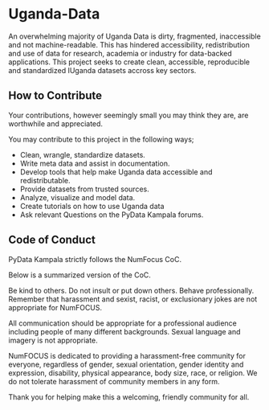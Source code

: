 # Uganda-Data
An overwhelming majority of Uganda Data is dirty, fragmented, inaccessible and not machine-readable. This has hindered
accessibility, redistribution and use of data for research, academia or industry for data-backed applications.
This project seeks to create clean, accessible, reproducible and standardized IUganda datasets accross key sectors.

## How to Contribute
Your contributions, however seemingly small you may think they are, are worthwhile and appreciated.

You may contribute to this project in the following ways;

- Clean, wrangle, standardize datasets.
- Write meta data and assist in documentation.
- Develop tools that help make Uganda data accessible and redistributable.
- Provide datasets from trusted sources.
- Analyze, visualize and model data.
- Create tutorials on how to use Uganda data
- Ask relevant Questions on the PyData Kampala forums.

## Code of Conduct
PyData Kampala strictly follows the NumFocus CoC.

Below is a summarized version of the CoC.

Be kind to others. Do not insult or put down others. Behave professionally. Remember that harassment and sexist, racist, or exclusionary jokes are not appropriate for NumFOCUS.

All communication should be appropriate for a professional audience including people of many different backgrounds. Sexual language and imagery is not appropriate.

NumFOCUS is dedicated to providing a harassment-free community for everyone, regardless of gender, sexual orientation, gender identity and expression, disability, physical appearance, body size, race, or religion. We do not tolerate harassment of community members in any form.

Thank you for helping make this a welcoming, friendly community for all.



